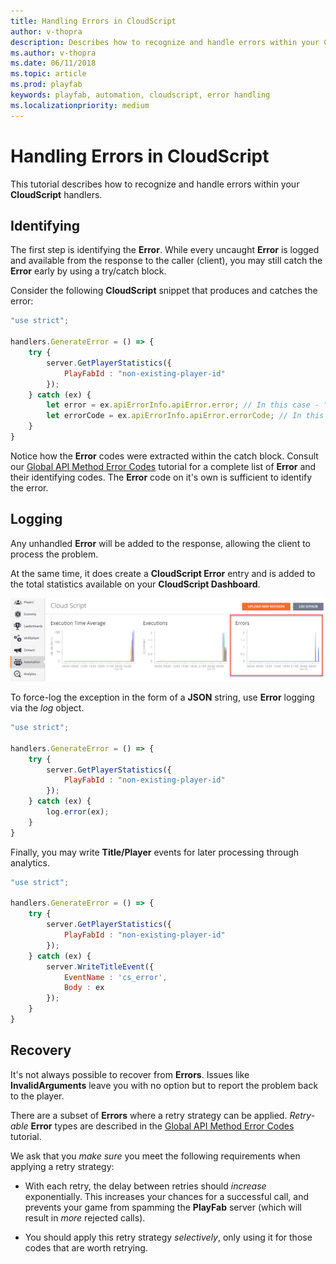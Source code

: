 ```yaml
---
title: Handling Errors in CloudScript
author: v-thopra
description: Describes how to recognize and handle errors within your CloudScript handlers.
ms.author: v-thopra
ms.date: 06/11/2018
ms.topic: article
ms.prod: playfab
keywords: playfab, automation, cloudscript, error handling
ms.localizationpriority: medium
---
```


# Handling Errors in CloudScript

This tutorial describes how to recognize and handle errors within your **CloudScript** handlers.

## Identifying

The first step is identifying the **Error**. While every uncaught **Error** is logged and available from the response to the caller (client), you may still catch the **Error** early by using a try/catch block.

Consider the following **CloudScript** snippet that produces and catches the error:

```javascript
"use strict";

handlers.GenerateError = () => {
    try {
        server.GetPlayerStatistics({
            PlayFabId : "non-existing-player-id"
        });
    } catch (ex) {
        let error = ex.apiErrorInfo.apiError.error; // In this case - "InvalidParams"
        let errorCode = ex.apiErrorInfo.apiError.errorCode; // In this case : 1000
    }
}
```

Notice how the **Error** codes were extracted within the catch block. Consult our [Global API Method Error Codes](../../config/dev-test-live/global-api-method-error-codes.md) tutorial for a complete list of **Error** and their identifying codes. The **Error** code on it's own is sufficient to identify the error.

## Logging

Any unhandled **Error** will be added to the response, allowing the client to process the problem.

At the same time, it does create a **CloudScript Error** entry and is added to the total statistics available on your **CloudScript Dashboard**.

![Game Manager - Automation - CloudScript Dashboard](media/tutorials/game-manager-cloudscript-dashboard.png)  

To force-log the exception in the form of a **JSON** string, use **Error** logging via the *log* object.

```javascript
"use strict";

handlers.GenerateError = () => {
    try {
        server.GetPlayerStatistics({
            PlayFabId : "non-existing-player-id"
        });
    } catch (ex) {
        log.error(ex);
    }
}
```

Finally, you may write **Title/Player** events for later processing through analytics.

```javascript
"use strict";

handlers.GenerateError = () => {
    try {
        server.GetPlayerStatistics({
            PlayFabId : "non-existing-player-id"
        });
    } catch (ex) {
        server.WriteTitleEvent({
            EventName : 'cs_error',
            Body : ex
        });
    }
}
```

## Recovery

It's not always possible to recover from **Errors**. Issues like **InvalidArguments** leave you with no option but to report the problem back to the player.

There are a subset of **Errors** where a retry strategy can be applied. *Retry-able* **Error** types are described in the [Global API Method Error Codes](../../config/dev-test-live/global-api-method-error-codes.md) tutorial.

We ask that you *make sure* you meet the following requirements when applying a retry strategy:

- With each retry, the delay between retries should *increase* exponentially. This increases your chances for a successful call, and prevents your game from spamming the **PlayFab** server (which will result in *more* rejected calls).

- You should apply this retry strategy *selectively*, only using it for those codes that are worth retrying.
